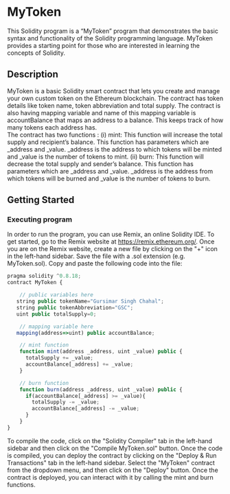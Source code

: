 # MyToken 

This Solidity program is a “MyToken” program that demonstrates the basic syntax and functionality of the Solidity programming language. MyToken provides a starting point for those who are interested in learning the concepts of Solidity. 

## Description 

MyToken is a basic Solidity smart contract that lets you create and manage your own custom token on the Ethereum blockchain. The contract has token details like token name, token abbreviation and total supply. The contract is also having mapping variable and name of this mapping variable is accountBalance that maps an address to a balance. This keeps track of how many tokens each address has.  
The contract has two functions : 
(i) mint: This function will increase the total supply and recipient’s balance. This function has parameters which are _address and _value. _address is the address to which tokens will be minted and _value is the number of tokens to mint. 
(ii) burn: This function will decrease the total supply and sender’s balance.  This function has parameters which are _address and _value. _address is the address from which tokens will be burned and _value is the number of tokens to burn. 
 

## Getting Started 

### Executing program 

In order to run the program, you can use Remix, an online Solidity IDE. To get started, go to the Remix website at https://remix.ethereum.org/. 
Once you are on the Remix website, create a new file by clicking on the "+" icon in the left-hand sidebar. Save the file with a .sol extension (e.g. MyToken.sol). Copy and paste the following code into the file: 

```javascript 
pragma solidity ^0.8.18; 
contract MyToken { 

    // public variables here 
   string public tokenName="Gursimar Singh Chahal"; 
   string public tokenAbbreviation="GSC"; 
   uint public totalSupply=0;

    // mapping variable here 
   mapping(address=>uint) public accountBalance; 

    // mint function 
    function mint(address _address, uint _value) public { 
      totalSupply += _value; 
      accountBalance[_address] += _value; 
    } 

    // burn function 
    function burn(address _address, uint _value) public { 
      if(accountBalance[_address] >= _value){ 
        totalSupply -= _value; 
        accountBalance[_address] -= _value; 
      } 
    } 
} 
```  

To compile the code, click on the "Solidity Compiler" tab in the left-hand sidebar and then click on the "Compile MyToken.sol" button. Once the code is compiled, you can deploy the contract by clicking on the "Deploy & Run Transactions" tab in the left-hand sidebar. Select the "MyToken" contract from the dropdown menu, and then click on the "Deploy" button. Once the contract is deployed, you can interact with it by calling the mint and burn functions. 
